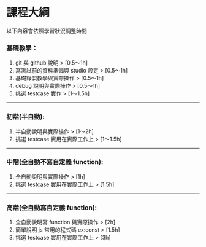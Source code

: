 # 課程大綱

以下內容會依照學習狀況調整時間

### 基礎教學：
1. git 與 github 說明 > [0.5～1h]
2. 寫測試前的資料準備與 studio 設定 > [0.5～1h]
3. 基礎錄製教學與實際操作 > [0.5～1h]
4. debug 說明與實際操作 > [0.5～1h]
5. 挑選 testcase 實作 > [1～1.5h]

---

### 初階(半自動):
1. 半自動說明與實際操作 > [1～2h]
2. 挑選 testcase 實用在實際工作上 > [1～1.5h]

---

### 中階(全自動不寫自定義 function):
1. 全自動說明與實際操作 > [1h]
2. 挑選 testcase 實用在實際工作上 > [1.5h]

---

### 高階(全自動寫自定義 function):
1. 全自動說明寫 function 與實際操作 > [2h]
2. 簡單說明 js 常用的程式碼 ex:const > [1.5h]
3. 挑選 testcase 實用在實際工作上 > [3h]